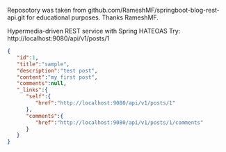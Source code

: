 Reposotory was taken from github.com/RameshMF/springboot-blog-rest-api.git for educational purposes. Thanks RameshMF.

Hypermedia-driven REST service with Spring HATEOAS
Try:
http://localhost:9080/api/v1/posts/1
```JSON
{
   "id":1,
   "title":"sample",
   "description":"test post",
   "content":"my first post",
   "comments":null,
   "_links":{
      "self":{
         "href":"http://localhost:9080/api/v1/posts/1"
      },
      "comments":{
         "href":"http://localhost:9080/api/v1/posts/1/comments"
      }
   }
}
```
